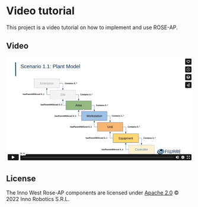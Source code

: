 # Video tutorial
This project is a video tutorial on how to implement and use ROSE-AP.

## Video

[![Inno West Rose-AP video tutorial](video/video_tmb.png)](https://vimeo.com/821527631 "Inno West Rose-AP - Click to Watch!")

## License
The Inno West Rose-AP components are licensed under [Apache 2.0](/LICENSE) © 2022 Inno Robotics S.R.L.